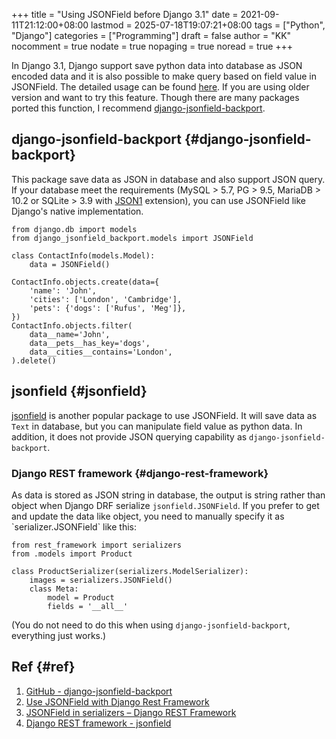 +++
title = "Using JSONField before Django 3.1"
date = 2021-09-11T21:12:00+08:00
lastmod = 2025-07-18T19:07:21+08:00
tags = ["Python", "Django"]
categories = ["Programming"]
draft = false
author = "KK"
nocomment = true
nodate = true
nopaging = true
noread = true
+++

In Django 3.1, Django support save python data into database as JSON encoded data and it is also possible to make query based on field value in JSONField. The detailed usage can be found [here](https://docs.djangoproject.com/en/3.2/topics/db/queries/#querying-jsonfield). If you are using older version and want to try this feature. Though there are many packages ported this function, I recommend [django-jsonfield-backport](https://github.com/laymonage/django-jsonfield-backport).


## django-jsonfield-backport {#django-jsonfield-backport}

This package save data as JSON in database and also support JSON query. If your database meet the requirements (MySQL &gt; 5.7, PG &gt; 9.5, MariaDB &gt; 10.2 or SQLite &gt; 3.9 with [JSON1](https://docs.djangoproject.com/en/3.1/ref/databases/#sqlite-json1) extension), you can use JSONField like Django's native implementation.

```python3
from django.db import models
from django_jsonfield_backport.models import JSONField

class ContactInfo(models.Model):
    data = JSONField()

ContactInfo.objects.create(data={
    'name': 'John',
    'cities': ['London', 'Cambridge'],
    'pets': {'dogs': ['Rufus', 'Meg']},
})
ContactInfo.objects.filter(
    data__name='John',
    data__pets__has_key='dogs',
    data__cities__contains='London',
).delete()
```


## jsonfield {#jsonfield}

[jsonfield](https://github.com/rpkilby/jsonfield) is another popular package to use JSONField. It will save data as `Text` in database, but you can manipulate field value as python data. In addition, it does not provide JSON querying capability as `django-jsonfield-backport`.


### Django REST framework {#django-rest-framework}

As data is stored as JSON string in database, the output is string rather than object when Django DRF serialize `jsonfield.JSONField`. If you prefer to get and update the data like object, you need to manually specify it as \`serializer.JSONField\` like this:

```python3
from rest_framework import serializers
from .models import Product

class ProductSerializer(serializers.ModelSerializer):
    images = serializers.JSONField()
    class Meta:
        model = Product
        fields = '__all__'
```

(You do not need to do this when using `django-jsonfield-backport`, everything just works.)


## Ref {#ref}

1.  [GitHub - django-jsonfield-backport](https://github.com/laymonage/django-jsonfield-backport)
2.  [Use JSONField with Django Rest Framework](https://librenepal.com/article/use-jsonfield-with-django-rest-framework/)
3.  [JSONField in serializers – Django REST Framework](https://www.geeksforgeeks.org/jsonfield-in-serializers-django-rest-framework/)
4.  [Django REST framework - jsonfield](https://www.django-rest-framework.org/api-guide/fields/#jsonfield)
